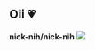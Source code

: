 ## Oii 💗

**nick-nih/nick-nih** 
![](https://media1.tenor.com/m/HJ8Nxo6FkI0AAAAC/broncos-hello.gif)
